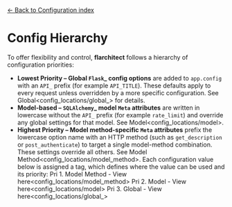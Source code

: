[← Back to Configuration index](index.md)

# Config Hierarchy
To offer flexibility and control, **flarchitect** follows a hierarchy of configuration priorities:
- **Lowest Priority – Global `Flask`_ config options** are added to `app.config` with an `API_` prefix
  (for example `API_TITLE`). These defaults apply to every request unless overridden by a more specific
  configuration.  See Global<config_locations/global_> for details.
- **Model-based – `SQLAlchemy`_ model ``Meta`` attributes** are written in lowercase without the `API_` prefix
  (for example `rate_limit`) and override any global settings for that model.  See Model<config_locations/model>.
- **Highest Priority – Model method-specific ``Meta`` attributes** prefix the lowercase option name with an HTTP
  method (such as `get_description` or `post_authenticate`) to target a single model-method combination.
  These settings override all others.  See Model Method<config_locations/model_method>.
Each configuration value below is assigned a tag, which defines where the value can be used and its priority:
Pri 1. Model Method - View here<config_locations/model_method>
Pri 2. Model - View here<config_locations/model>
Pri 3. Global - View here<config_locations/global_>

